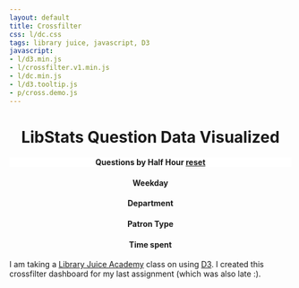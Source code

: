 ```yaml
---
layout: default
title: Crossfilter
css: l/dc.css
tags: library juice, javascript, D3
javascript:
- l/d3.min.js
- l/crossfilter.v1.min.js
- l/dc.min.js
- l/d3.tooltip.js
- p/cross.demo.js 
---
```

<style>
	h1, 
	h4,
	#question_half_hour,
	#question_weekday,
	#location_name,
	#patron_type,
	#time_spent {
		text-align: center; 
	}
	#question_half_hour {
		float:none;
	}
	.jumbotron {
		background-color: white; 
		margin-bottom: 0px; 
		padding-bottom: 0px;

	}
	#small-charts {
		clear:both;
	}
	rect.selected,
	.pie-slice.selected {
		opacity: 1; 
	}
	rect.deselected,
	.pie-slice.deselected {
		opacity: .4; 
	}
	.x.axis text {
    	text-anchor: end !important;
    	transform: rotate(-45deg);
	}
	.dc-chart .selected path {
		stroke: #FFF;
	}
	.dc-chart g.row text {
		fill: rgb(5, 5, 5);
	}
	.center-text {
		font-size: 20px; 
	}
	svg:not(:root) {
		overflow: overlay;
	}
	.hide {
		display: none; 
	}
</style>
<h1>LibStats Question Data Visualized</h1>
<div class="jumbotron">
	<h4>Questions by Half Hour <a class="reset" href="javascript:question_by_half_hour_chart.filterAll();dc.redrawAll();">reset</a></h4>
	<div id="question_half_hour"></div>
</div>	
<div class="row" id="small-charts">
	<div class="col-md-3" id="question_weekday">
		<h4>Weekday</h4>
	</div>
	<div class="col-md-3" id="location_name">
		<h4>Department</h4>
	</div>
	<div class="col-md-3" id="patron_type">
		<h4>Patron Type</h4>
	</div>
	<div class="col-md-3" id="time_spent">
		<h4>Time spent</h4>
	</div>
</div> 	

I am taking a [Library Juice Academy](http://libraryjuiceacademy.com/) class on using [D3](http://d3js.org/). I created this crossfilter dashboard for my last assignment (which was also late :).